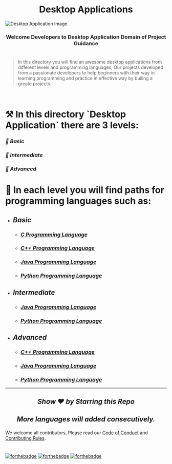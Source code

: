<p align="center">
<h1 align="center">Desktop Applications</h1>
 <img src="https://github.com/SamarpanCoder2002/Project-Guidance/blob/main/Documents/Desktop-Image.png?raw=true" align="center" alt="Desktop Application Image" />
   <h3><p align="center"><strong>Welcome Developers to Desktop Application Domain of Project Guidance</strong></p>
</p></h3>

<h1></h1>

> In this directory you will find an awesome desktop applications from different levels and programming languages, Our projects developed from a passionate developers to help beginners with their way in learning programming and practice in effective way by builing a greate projects.

</br>

<h1> ⚒️ In this directory `Desktop Application` there are 3 levels:</h1>

<h3><i> 📢 Basic</i></h3>
<h3><i> 📢 Intermediate</i></h3>
<h3><i> 📢 Advanced</i></h3>

<h1> 🎯 In each level you will find paths for programming languages such as:</h1>

- ## ***_Basic_***
  - ### ***_[C Programming Language](https://github.com/Kushal997-das/Project-Guidance/tree/main/Desktop%20Application/Basic/C)_***

  - ### ***_[C++ Programming Language](https://github.com/Kushal997-das/Project-Guidance/tree/main/Desktop%20Application/Basic/C%2B%2B)_***

  - ### ***_[Java Programming Language](https://github.com/Kushal997-das/Project-Guidance/tree/main/Desktop%20Application/Basic/Java)_***

  - ### ***_[Python Programming Language](https://github.com/Kushal997-das/Project-Guidance/tree/main/Desktop%20Application/Basic/Python)_***

- ## ***_Intermediate_***
  - ### ***_[Java Programming Language](https://github.com/Kushal997-das/Project-Guidance/tree/main/Desktop%20Application/Intermediate/Java)_***

  - ### ***_[Python Programming Language](https://github.com/Kushal997-das/Project-Guidance/tree/main/Desktop%20Application/Intermediate/Python)_***


- ## ***_Advanced_***
  - ### ***_[C++ Programming Language](https://github.com/Kushal997-das/Project-Guidance/tree/main/Desktop%20Application/Advanced/C%2B%2B)_***

  - ### ***_[Java Programming Language](https://github.com/Kushal997-das/Project-Guidance/tree/main/Desktop%20Application/Advanced/Java)_***

  - ### ***_[Python Programming Language](https://github.com/Kushal997-das/Project-Guidance/tree/main/Desktop%20Application/Advanced/Python)_***

***

<h2><i> <p align="center">Show ❤️ by Starring this Repo</p> </i></h2>

<h2><i> <p align="center"> More languages will added consecutively.</p> </i></h2>

We welcome all contributors, Please read our [Code of Conduct](https://github.com/Kushal997-das/Project-Guidance/blob/main/CODE_OF_CONDUCT.md) and [Contributing Rules](https://github.com/Kushal997-das/Project-Guidance/blob/main/CONTRIBUTING.md).

<h1></h1>

[![forthebadge](https://forthebadge.com/images/badges/built-by-developers.svg)](https://forthebadge.com) 
[![forthebadge](https://forthebadge.com/images/badges/built-with-love.svg)](https://forthebadge.com)
[![forthebadge](https://forthebadge.com/images/badges/built-with-swag.svg)](https://forthebadge.com)
